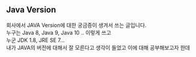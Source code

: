 ## Java Version
회사에서 JAVA Version에 대한 궁금증이 생겨서 쓰는 글입니다.
<br>
누구는 Java 8, Java 9, Java 10 .. 이렇게 쓰고
<br>
누군 JDK 1.8, JRE SE 7...
<br>
내가 JAVA의 버전에 대해서 잘 모른다고 생각이 들었고 이에 대해 공부해보고자 한데
<br>




